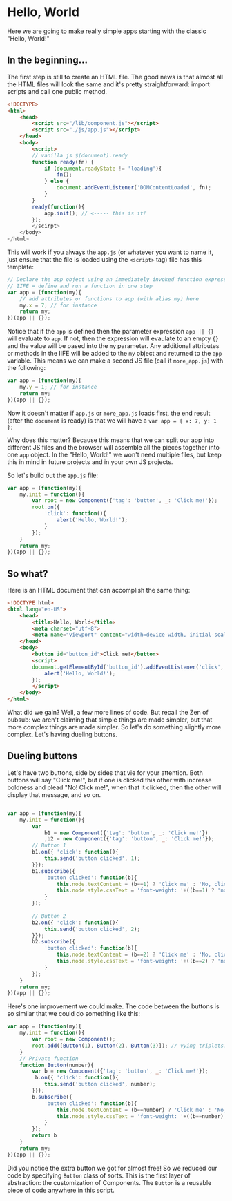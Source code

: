 # Hello, World
Here we are going to make really simple apps starting with the classic "Hello, World!" 

## In the beginning...
The first step is still to create an HTML file. The good news is that almost all the HTML files will look the same and it's pretty straightforward: import scripts and call one public method.

```html
<!DOCTYPE>
<html>
    <head>
        <script src="/lib/component.js"></script>
        <script src="./js/app.js"></script>
    </head>
    <body>
        <script>
        // vanilla js $(document).ready
        function ready(fn) {
            if (document.readyState != 'loading'){
                fn();
            } else {
                document.addEventListener('DOMContentLoaded', fn);
            }
        }
        ready(function(){
            app.init(); // <----- this is it!
        });
        </scirpt>
    </body>
</html>
```

This will work if you always the `app.js` (or whatever you want to name it, just ensure that the file is loaded using the `<script>` tag) file has this template:

```javascript
// Declare the app object using an immediately invoked function expression (IIFE)
// IIFE = define and run a function in one step
var app = (function(my){
    // add attributes or functions to app (with alias my) here
    my.x = 7; // for instance
    return my;
})(app || {});
```

Notice that if the `app` is defined then the parameter expression `app || {}` will evaluate to `app`. If not, then the expression will evaulate to an empty `{}` and the value will be pased into the `my` parameter. Any additional attributes or methods in the IIFE will be added to the `my` object and returned to the `app` variable. This means we can make a second JS file (call it `more_app.js`) with the following: 

```javascript
var app = (function(my){
    my.y = 1; // for instance
    return my;
})(app || {});
```

Now it doesn't matter if `app.js` or `more_app.js` loads first, the end result (after the `document` is ready) is that we will have a `var app = { x: 7, y: 1 };` 

Why does this matter? Because this means that we can split our app into different JS files and the browser will assemble all the pieces together into one `app` object. In the "Hello, World!" we won't need multiple files, but keep this in mind in future projects and in your own JS projects.

So let's build out the `app.js` file:

```javascript
var app = (function(my){
    my.init = function(){
        var root = new Component({'tag': 'button', _: 'Click me!'});
        root.on({ 
            'click': function(){ 
                alert('Hello, World!'); 
            } 
        });
    }
    return my;
})(app || {});
```

## So what?
Here is an HTML document that can accomplish the same thing:

```html
<!DOCTYPE html>
<html lang="en-US">
	<head>
		<title>Hello, World</title>
		<meta charset="utf-8">
		<meta name="viewport" content="width=device-width, initial-scale=1">
	</head>
	<body>
		<button id="button_id">Click me!</button>
		<script>
        document.getElementById('button_id').addEventListener('click', function(){ 
			alert('Hello, World!');
		});
		</script>
    </body>
</html>
```

What did we gain? Well, a few more lines of code. But recall the Zen of pubsub: we aren't claiming that simple things are made simpler, but that more complex things are made simpler. So let's do something slightly more complex. Let's having dueling buttons.

## Dueling buttons
Let's have two buttons, side by sides that vie for your attention. Both buttons will say "Click me!", but if one is clicked this other with increase boldness and plead "No! Click me!", when that it clicked, then the other will display that message, and so on. 

```javascript

var app = (function(my){
    my.init = function(){
        var 
            b1 = new Component({'tag': 'button', _: 'Click me!'})
            ,b2 = new Component({'tag': 'button', _: 'Click me!'});
        // Button 1
        b1.on({ 'click': function(){ 
            this.send('button clicked', 1); 
        }});
        b1.subscribe({
            'button clicked': function(b){
                this.node.textContent = (b==1) ? 'Click me' : 'No, click me!';
                this.node.style.cssText = 'font-weight: '+((b==1) ? 'normal;' : 'bold');
            }
        });
        
        // Button 2
        b2.on({ 'click': function(){ 
            this.send('button clicked', 2); 
        }});
        b2.subscribe({
            'button clicked': function(b){
                this.node.textContent = (b==2) ? 'Click me' : 'No, click me!';
                this.node.style.cssText = 'font-weight: '+((b==2) ? 'normal;' : 'bold');
            }
        });
    }
    return my;
})(app || {});
```

Here's one improvement we could make. The code between the buttons is so similar that we could do something like this:

```javascript
var app = (function(my){
    my.init = function(){
        var root = new Component();
        root.add([Button(1), Button(2), Button(3)]); // vying triplets!
    }
    // Private function
    function Button(number){
        var b = new Component({'tag': 'button', _: 'Click me!'});
         b.on({ 'click': function(){ 
            this.send('button clicked', number); 
        }});
        b.subscribe({
            'button clicked': function(b){
                this.node.textContent = (b==number) ? 'Click me' : 'No, click me!';
                this.node.style.cssText = 'font-weight: '+((b==number) ? 'normal;' : 'bold');
            }
        });
        return b
    }
    return my;
})(app || {});
```

Did you notice the extra button we got for almost free! So we reduced our code by specifying `Button` class of sorts. This is the first layer of abstraction: the customization of Components. The `Button` is a reusable piece of code anywhere in this script.  
